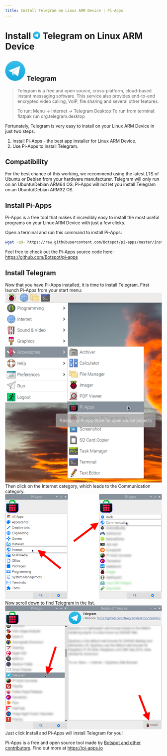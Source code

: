 ```yaml
---
title: Install Telegram on Linux ARM Device | Pi-Apps
---
```

<div class="simple-install-content content">

# Install <img src="/img/app-icons/Telegram/icon-64.png" height=24> Telegram on Linux ARM Device

## <img src="/img/app-icons/Telegram/icon-64.png"> Telegram
> Telegram is a free and open source, cross-platform, cloud-based instant messaging software. This service also provides end-to-end encrypted video calling, VoIP, file sharing and several other features. 
> 
> To run: Menu -> Internet -> Telegram Desktop
> To run from terminal: flatpak run org.telegram.desktop

Fortunately, Telegram is very easy to install on your Linux ARM Device in just two steps.
1. Install Pi-Apps - the best app installer for Linux ARM Device.
2. Use Pi-Apps to install Telegram.
</div>
<div class="simple-install-content content">

## Compatibility
For the best chance of this working, we recommend using the latest LTS of Ubuntu or Debian from your hardware manufacturer.
Telegram will only run on an Ubuntu/Debian ARM64 OS. Pi-Apps will not let you install Telegram on an Ubuntu/Debian ARM32 OS.
</div>
<div class="simple-install-content content">

## Install Pi-Apps

Pi-Apps is a free tool that makes it incredibly easy to install the most useful programs on your Linux ARM Device with just a few clicks.

Open a terminal and run this command to install Pi-Apps:
```bash
wget -qO- https://raw.githubusercontent.com/Botspot/pi-apps/master/install | bash
```
Feel free to check out the Pi-Apps source code here: https://github.com/Botspot/pi-apps
</div>
<div class="simple-install-content content">

## Install Telegram

Now that you have Pi-Apps installed, it is time to install Telegram.
First launch Pi-Apps from your start menu:
<img src="/img/start-menu.png">
Then click on the Internet category, which leads to the Communication category.
<img src="/img/category-selections/Communication.png">
Now scroll down to find Telegram in the list.
<img src="/img/app-icons/Telegram/app-selection.png">
Just click Install and Pi-Apps will install Telegram for you!
</div>
<div class="simple-install-content content">

Pi-Apps is a free and open source tool made by [Botspot and other contributors](/about/#contributors). Find out more at https://pi-apps.io
</div>
